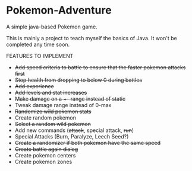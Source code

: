 # Pokemon-Adventure

A simple java-based Pokemon game.

This is mainly a project to teach myself the basics of Java. It won't be completed any time soon.

FEATURES TO IMPLEMENT
- <s>Add speed criteria to battle to ensure that the faster pokemon attacks first</s>
- <s>Stop health from dropping to below 0 during battles</s>
- <s>Add experience</s>
- <s>Add levels and stat increases</s>
- <s>Make damage on a +- range instead of static</s>
- Tweak damage range instead of 0-max
- <s>Randomize wild pokemon stats</s>
- Create random pokemon
- <s>Select a random wild pokemon</s>
- Add new commands (<s>attack</s>, special attack, <s>run</s>)
- Special Attacks (Burn, Paralyze, Leech Seed?)
- <s>Create a randomizer if both pokemon have the same speed</s>
- <s>Create battle again dialog</s>
- Create pokemon centers
- Create pokemon zones
